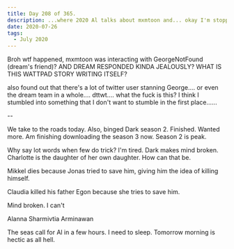 ```yaml
---
title: Day 208 of 365.
description: ...where 2020 Al talks about mxmtoon and... okay I'm stopping myself what the fuck old me? Anyway, binged Dark (Netflix) season 2 as well.
date: 2020-07-26
tags:
  - July 2020
---
```


Broh wtf happened, mxmtoon was interacting with GeorgeNotFound (dream's friend)? AND DREAM RESPONDED KINDA JEALOUSLY? WHAT IS THIS WATTPAD STORY WRITING ITSELF?

also found out that there's a lot of twitter user stanning George.... or even the dream team in a whole.... dttwt.... what the fuck is this?
I think I stumbled into something that I don't want to stumble in the first place......

--

We take to the roads today. Also, binged Dark season 2. Finished. Wanted more. Am finishing downloading the season 3 now. Season 2 is peak.

Why say lot words when few do trick? I'm tired. Dark makes mind broken. Charlotte is the daughter of her own daughter. How can that be.

Mikkel dies because Jonas tried to save him, giving him the idea of killing himself.

Claudia killed his father Egon because she tries to save him.

Mind broken. I can't



Alanna Sharmivtia Arminawan


The seas call for Al in a few hours. I need to sleep. Tomorrow morning is hectic as all hell.